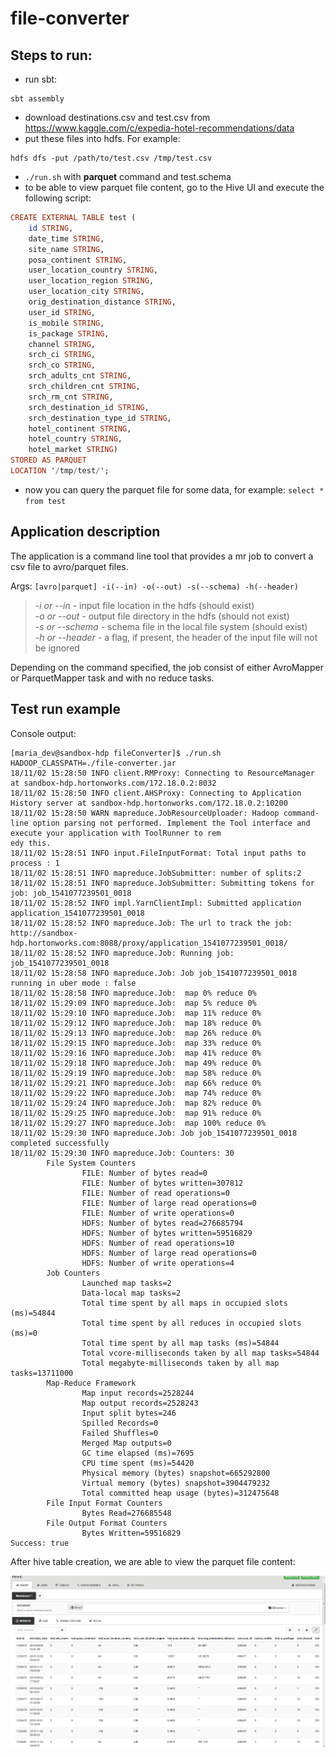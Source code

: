 # file-converter

## Steps to run:

- run sbt:
```
sbt assembly
```
- download destinations.csv and test.csv from https://www.kaggle.com/c/expedia-hotel-recommendations/data
- put these files into hdfs. For example: 
```
hdfs dfs -put /path/to/test.csv /tmp/test.csv
```
- ```./run.sh``` with **parquet** command and test.schema
- to be able to view parquet file content, go to the Hive UI and execute the following script:
```haskell
CREATE EXTERNAL TABLE test (
	id STRING,
	date_time STRING,
	site_name STRING,
	posa_continent STRING,
	user_location_country STRING,
	user_location_region STRING,
	user_location_city STRING,
	orig_destination_distance STRING,
	user_id STRING,
	is_mobile STRING,
	is_package STRING,
	channel STRING,
	srch_ci STRING,
	srch_co STRING,
	srch_adults_cnt STRING,
	srch_children_cnt STRING,
	srch_rm_cnt STRING,
	srch_destination_id STRING,
	srch_destination_type_id STRING,
	hotel_continent STRING,
	hotel_country STRING,
	hotel_market STRING)
STORED AS PARQUET
LOCATION '/tmp/test/'; 
```
- now you can query the parquet file for some data, for example: ```select * from test```

## Application description

The application is a command line tool that provides a mr job to convert a csv file to avro/parquet files.

Args:
```[avro|parquet] -i(--in) -o(--out) -s(--schema) -h(--header)```

> *-i or --in* - input file location in the hdfs (should exist)<br>
*-o or --out* - output file directory in the hdfs (should not exist)<br>
*-s or --schema* - schema file in the local file system (should exist)<br>
*-h or --header* - a flag, if present, the header of the input file will not be ignored<br>

Depending on the command specified, the job consist of either AvroMapper or ParquetMapper task and with no reduce tasks.

## Test run example

Console output: 
```shell
[maria_dev@sandbox-hdp fileConverter]$ ./run.sh                                                                                                                                         
HADOOP_CLASSPATH=./file-converter.jar                                                                                                                                                   
18/11/02 15:28:50 INFO client.RMProxy: Connecting to ResourceManager at sandbox-hdp.hortonworks.com/172.18.0.2:8032                                                                     
18/11/02 15:28:50 INFO client.AHSProxy: Connecting to Application History server at sandbox-hdp.hortonworks.com/172.18.0.2:10200                                                        
18/11/02 15:28:50 WARN mapreduce.JobResourceUploader: Hadoop command-line option parsing not performed. Implement the Tool interface and execute your application with ToolRunner to rem
edy this.                                                                                                                                                                               
18/11/02 15:28:51 INFO input.FileInputFormat: Total input paths to process : 1                                                                                                          
18/11/02 15:28:51 INFO mapreduce.JobSubmitter: number of splits:2                                                                                                                       
18/11/02 15:28:51 INFO mapreduce.JobSubmitter: Submitting tokens for job: job_1541077239501_0018                                                                                        
18/11/02 15:28:52 INFO impl.YarnClientImpl: Submitted application application_1541077239501_0018                                                                                        
18/11/02 15:28:52 INFO mapreduce.Job: The url to track the job: http://sandbox-hdp.hortonworks.com:8088/proxy/application_1541077239501_0018/                                           
18/11/02 15:28:52 INFO mapreduce.Job: Running job: job_1541077239501_0018                                                                                                               
18/11/02 15:28:58 INFO mapreduce.Job: Job job_1541077239501_0018 running in uber mode : false                                                                                           
18/11/02 15:28:58 INFO mapreduce.Job:  map 0% reduce 0%                                                                                                                                 
18/11/02 15:29:09 INFO mapreduce.Job:  map 5% reduce 0%                                                                                                                                 
18/11/02 15:29:10 INFO mapreduce.Job:  map 11% reduce 0%                                                                                                                                
18/11/02 15:29:12 INFO mapreduce.Job:  map 18% reduce 0%                                                                                                                                
18/11/02 15:29:13 INFO mapreduce.Job:  map 26% reduce 0%                                                                                                                                
18/11/02 15:29:15 INFO mapreduce.Job:  map 33% reduce 0%                                                                                                                                
18/11/02 15:29:16 INFO mapreduce.Job:  map 41% reduce 0%                                                                                                                                
18/11/02 15:29:18 INFO mapreduce.Job:  map 49% reduce 0%                                                                                                                                
18/11/02 15:29:19 INFO mapreduce.Job:  map 58% reduce 0%                                                                                                                                
18/11/02 15:29:21 INFO mapreduce.Job:  map 66% reduce 0%                                                                                                                                
18/11/02 15:29:22 INFO mapreduce.Job:  map 74% reduce 0%                                                                                                                                
18/11/02 15:29:24 INFO mapreduce.Job:  map 82% reduce 0%                                                                                                                                
18/11/02 15:29:25 INFO mapreduce.Job:  map 91% reduce 0%                                                                                                                                
18/11/02 15:29:27 INFO mapreduce.Job:  map 100% reduce 0%                                                                                                                               
18/11/02 15:29:30 INFO mapreduce.Job: Job job_1541077239501_0018 completed successfully                                                                                                 
18/11/02 15:29:30 INFO mapreduce.Job: Counters: 30                                                                                                                                      
        File System Counters                                                                                                                                                            
                FILE: Number of bytes read=0                                                                                                                                            
                FILE: Number of bytes written=307812                                                                                                                                    
                FILE: Number of read operations=0                                                                                                                                       
                FILE: Number of large read operations=0                                                                                                                                 
                FILE: Number of write operations=0                                                                                                                                      
                HDFS: Number of bytes read=276685794                                                                                                                                    
                HDFS: Number of bytes written=59516829                                                                                                                                  
                HDFS: Number of read operations=10                                                                                                                                      
                HDFS: Number of large read operations=0                                                                                                                                 
                HDFS: Number of write operations=4                                                                                                                                      
        Job Counters                                                                                                                                                                    
                Launched map tasks=2                                                                                                                                                    
                Data-local map tasks=2                                                                                                                                                  
                Total time spent by all maps in occupied slots (ms)=54844                                                                                                               
                Total time spent by all reduces in occupied slots (ms)=0                                                                                                                
                Total time spent by all map tasks (ms)=54844                                                                                                                            
                Total vcore-milliseconds taken by all map tasks=54844                                                                                                                   
                Total megabyte-milliseconds taken by all map tasks=13711000                                                                                                             
        Map-Reduce Framework                                                                                                                                                            
                Map input records=2528244                                                                                                                                               
                Map output records=2528243                                                                                                                                              
                Input split bytes=246                                                                                                                                                   
                Spilled Records=0                                                                                                                                                       
                Failed Shuffles=0                                                                                                                                                       
                Merged Map outputs=0                                                                                                                                                    
                GC time elapsed (ms)=7695                                                                                                                                               
                CPU time spent (ms)=54420                                                                                                                                               
                Physical memory (bytes) snapshot=665292800                                                                                                                              
                Virtual memory (bytes) snapshot=3904479232                                                                                                                              
                Total committed heap usage (bytes)=312475648                                                                                                                            
        File Input Format Counters                                                                                                                                                      
                Bytes Read=276685548                                                                                                                                                    
        File Output Format Counters                                                                                                                                                     
                Bytes Written=59516829                                                                                                                                                  
Success: true                                                                                                                                                                           
```
After hive table creation, we are able to view the parquet file content:

![Parquet file content](./img/parquet_file_content.png "Parquet file content")
